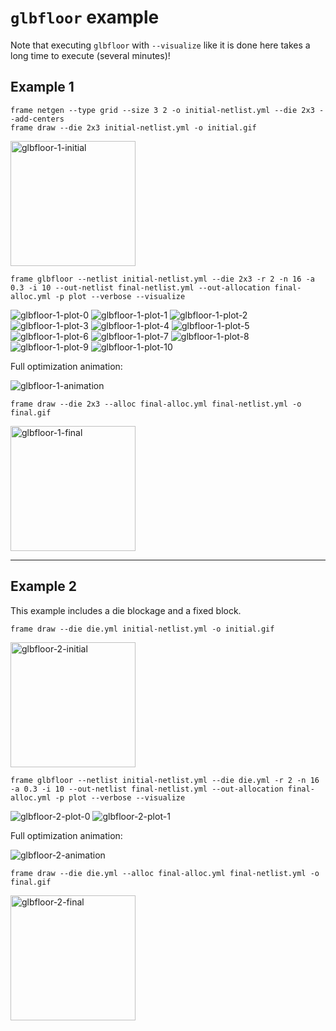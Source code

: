 # `glbfloor` example 

Note that executing `glbfloor` with `--visualize` like it is done here takes a long time to execute
(several minutes)!

## Example 1

```
frame netgen --type grid --size 3 2 -o initial-netlist.yml --die 2x3 --add-centers
frame draw --die 2x3 initial-netlist.yml -o initial.gif
```

<img src="1/initial.gif" alt="glbfloor-1-initial" style="width: 200px;"/>

```
frame glbfloor --netlist initial-netlist.yml --die 2x3 -r 2 -n 16 -a 0.3 -i 10 --out-netlist final-netlist.yml --out-allocation final-alloc.yml -p plot --verbose --visualize
```

![glbfloor-1-plot-0](1/plot-0.png)
![glbfloor-1-plot-1](1/plot-1.png)
![glbfloor-1-plot-2](1/plot-2.png)
![glbfloor-1-plot-3](1/plot-3.png)
![glbfloor-1-plot-4](1/plot-4.png)
![glbfloor-1-plot-5](1/plot-5.png)
![glbfloor-1-plot-6](1/plot-6.png)
![glbfloor-1-plot-7](1/plot-7.png)
![glbfloor-1-plot-8](1/plot-8.png)
![glbfloor-1-plot-9](1/plot-9.png)
![glbfloor-1-plot-10](1/plot-10.png)

Full optimization animation:

![glbfloor-1-animation](1/plot.gif)


```
frame draw --die 2x3 --alloc final-alloc.yml final-netlist.yml -o final.gif
```

<img src="1/final.gif" alt="glbfloor-1-final" style="width: 200px;"/>

---

## Example 2

This example includes a die blockage and a fixed block.

```
frame draw --die die.yml initial-netlist.yml -o initial.gif
```

<img src="2/initial.gif" alt="glbfloor-2-initial" style="width: 200px;"/>

```
frame glbfloor --netlist initial-netlist.yml --die die.yml -r 2 -n 16 -a 0.3 -i 10 --out-netlist final-netlist.yml --out-allocation final-alloc.yml -p plot --verbose --visualize
```

![glbfloor-2-plot-0](2/plot-0.png)
![glbfloor-2-plot-1](2/plot-1.png)

Full optimization animation:

![glbfloor-2-animation](2/plot.gif)

```
frame draw --die die.yml --alloc final-alloc.yml final-netlist.yml -o final.gif
```

<img src="2/final.gif" alt="glbfloor-2-final" style="width: 200px;"/>
